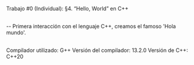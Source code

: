 Trabajo #0 (Individual): §4. “Hello, World” en C++ <br> <br>

-- Primera interacción con el lenguaje C++, creamos el famoso 'Hola mundo'. <br> <br>

Compilador utilizado: G++
Versión del compilador: 13.2.0
Versión de C++: C++20